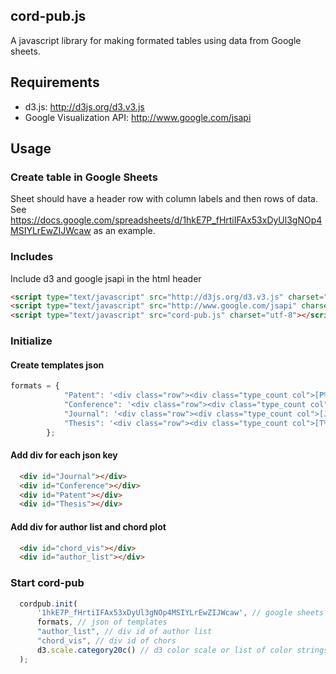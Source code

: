 ## cord-pub.js

A javascript library for making formated tables using data from Google sheets.  

## Requirements
- d3.js: http://d3js.org/d3.v3.js
- Google Visualization API: http://www.google.com/jsapi

## Usage

### Create table in Google Sheets
Sheet should have a header row with column labels and then rows of data.  See https://docs.google.com/spreadsheets/d/1hkE7P_fHrtiIFAx53xDyUl3gNOp4MSIYLrEwZIJWcaw as an example.


### Includes
Include d3 and google jsapi in the html header

```html
<script type="text/javascript" src="http://d3js.org/d3.v3.js" charset="utf-8"></script>
<script type="text/javascript" src="http://www.google.com/jsapi" charset="utf-8"></script>
<script type="text/javascript" src="cord-pub.js" charset="utf-8"></script>
```

### Initialize
#### Create templates json

```js
formats = {
            "Patent": '<div class="row"><div class="type_count col">[P%%Counter%%]</div><div class="citation col">%%Authors%%, %%Title%%, %%Misc_Description%%, %%Month%% %%Year%%.</div></div>',
            "Conference": '<div class="row"><div class="type_count col">[C%%Counter%%]</div><div class="citation col">%%Authors%%, "%%Title%%," in <i>Proc. %%Venue%%</i>, pp. %%Pages%%, %%Location%%, %%Month%% %%Year%%.<br>[<a href="https://scholar.google.com/scholar?cites=%%Google_ID%%">cites</a>]</div></div>',
            "Journal": '<div class="row"><div class="type_count col">[J%%Counter%%]</div><div class="citation col">%%Authors%%, "%%Title%%," <i>%%Venue%%</i>, vol. %%Volume%%, no. %%Number%%, pp. %%Pages%%, %%Month%% %%Year%%.<br>[<a href="https://scholar.google.com/scholar?cites=%%Google_ID%%">cites</a>]</div></div>',
            "Thesis": '<div class="row"><div class="type_count col">[T%%Counter%%]</div><div class="citation col">%%Authors%%, <i>%%Title%%</i>, %%Misc_Description%%, %%Month%% %%Year%%.</div></div>'
        };
```

#### Add div for each json key

```html
  <div id="Journal"></div>
  <div id="Conference"></div>
  <div id="Patent"></div>
  <div id="Thesis"></div>
```

#### Add div for author list and chord plot
```html
  <div id="chord_vis"></div>
  <div id="author_list"></div>
```

### Start cord-pub

```js
  cordpub.init(
      '1hkE7P_fHrtiIFAx53xDyUl3gNOp4MSIYLrEwZIJWcaw', // google sheets key
      formats, // json of templates
      "author_list", // div id of author list 
      "chord_vis", // div id of chors
      d3.scale.category20c() // d3 color scale or list of color strings
  );
```


